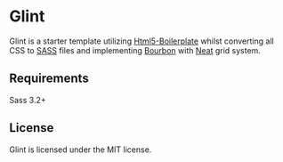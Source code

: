 # Glint

Glint is a starter template utilizing [Html5-Boilerplate](https://github.com/h5bp/html5-boilerplate) whilst converting all CSS to [SASS](http://sass-lang.com/) files and implementing [Bourbon](https://github.com/thoughtbot/bourbon) with [Neat](https://github.com/thoughtbot/neat) grid system.

## Requirements

Sass 3.2+

## License

Glint is licensed under the MIT license.